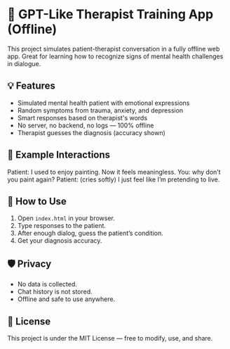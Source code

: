 # 🧠 GPT-Like Therapist Training App (Offline)

This project simulates patient-therapist conversation in a fully offline web app. Great for learning how to recognize signs of mental health challenges in dialogue.

## 💡 Features

- Simulated mental health patient with emotional expressions
- Random symptoms from trauma, anxiety, and depression
- Smart responses based on therapist's words
- No server, no backend, no logs — 100% offline
- Therapist guesses the diagnosis (accuracy shown)

## 🧠 Example Interactions

Patient: I used to enjoy painting. Now it feels meaningless.
You: why don’t you paint again?
Patient: (cries softly) I just feel like I’m pretending to live.

## 🚀 How to Use

1. Open `index.html` in your browser.
2. Type responses to the patient.
3. After enough dialog, guess the patient’s condition.
4. Get your diagnosis accuracy.

## 🛡 Privacy

- No data is collected.
- Chat history is not stored.
- Offline and safe to use anywhere.

## 📄 License

This project is under the MIT License — free to modify, use, and share.